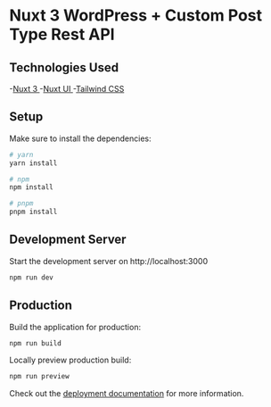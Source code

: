 # Nuxt 3 WordPress + Custom Post Type Rest API 

## Technologies Used
 -[Nuxt 3 ](https://nuxt.com/)
 -[Nuxt UI ](https://ui.nuxt.com/)
 -[Tailwind CSS](https://tailwindcss.com/) 

## Setup

Make sure to install the dependencies:

```bash
# yarn
yarn install

# npm
npm install

# pnpm
pnpm install
```

## Development Server

Start the development server on http://localhost:3000

```bash
npm run dev
```

## Production

Build the application for production:

```bash
npm run build
```

Locally preview production build:

```bash
npm run preview
```

Check out the [deployment documentation](https://nuxt.com/docs/getting-started/deployment) for more information.
